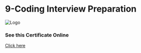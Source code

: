 
# 9-Coding Interview Preparation




![Logo](https://s3.amazonaws.com/coursera_assets/meta_images/generated/CERTIFICATE_LANDING_PAGE/CERTIFICATE_LANDING_PAGE~CRJJY7SZ6JW2/CERTIFICATE_LANDING_PAGE~CRJJY7SZ6JW2.jpeg)


### See this Certificate Online


[Click here](https://www.coursera.org/account/accomplishments/verify/CRJJY7SZ6JW2)

